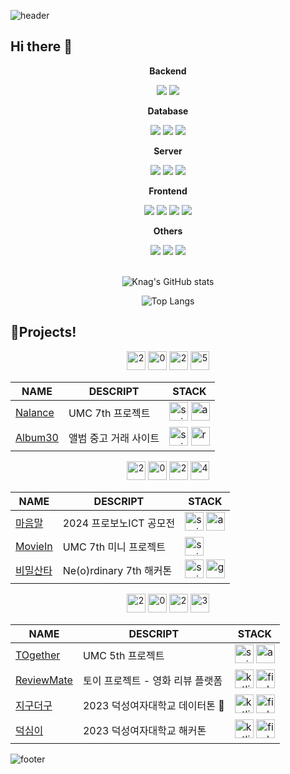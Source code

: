 ![header](https://capsule-render.vercel.app/api?type=waving&color=gradient&customColorList=0,2,2,5,30&section=header)
## Hi there 👋
<div align="center">
<!--
**kcw9609/kcw9609** is a ✨ _special_ ✨ repository because its `README.md` (this file) appears on your GitHub profile.

Here are some ideas to get you started:

- 🔭 I’m currently working on ...
- 🌱 I’m currently learning ...
- 👯 I’m looking to collaborate on ...
- 🤔 I’m looking for help with ...
- 💬 Ask me about ...
- 📫 How to reach me: ...
- 😄 Pronouns: ...
- ⚡ Fun fact: ...
-->
## 🔨  🔨
<div style="display:flex; flex-direction:column; align-items:flex-start;">
    <!-- Backend -->
    <p><strong>Backend</strong></p>
    <div>
        <img src="https://img.shields.io/badge/Java-007396?style=for-the-badge&logo=Java&logoColor=white"> 
        <img src="https://img.shields.io/badge/Spring Boot-6DB33F?style=for-the-badge&logo=spring boot&logoColor=white"> 
    </div>
    <!-- Database -->
    <p><strong>Database</strong></p>
    <div>
        <img src="https://img.shields.io/badge/oracle-F80000?style=for-the-badge&logo=oracle&logoColor=white"> 
        <img src="https://img.shields.io/badge/mysql-4479A1?style=for-the-badge&logo=mysql&logoColor=white"> 
        <img src="https://img.shields.io/badge/firebase-FFCA28?style=for-the-badge&logo=firebase&logoColor=white">
    </div>
    <!-- Server -->
    <p><strong>Server</strong></p>
    <div>
        <img src="https://img.shields.io/badge/linux-FCC624?style=for-the-badge&logo=linux&logoColor=black"> 
        <img src="https://img.shields.io/badge/apache tomcat-F8DC75?style=for-the-badge&logo=apachetomcat&logoColor=black">
        <img src="https://img.shields.io/badge/Amazon AWS-232F3E?style=for-the-badge&logo=amazon aws&logoColor=white"> 
    </div>
    <!-- Frontend -->
    <p><strong>Frontend</strong></p>
    <div>
        <img src="https://img.shields.io/badge/html5-E34F26?style=flat-square&logo=html5&logoColor=white"> 
        <img src="https://img.shields.io/badge/css-1572B6?style=flat-square&logo=css3&logoColor=white"> 
        <img src="https://img.shields.io/badge/javascript-F7DF1E?style=flat-square&logo=javascript&logoColor=black"> 
        <img src="https://img.shields.io/badge/bootstrap-7952B3?style=flat-square&logo=bootstrap&logoColor=white">
    </div>
    <!-- Others -->
    <p><strong>Others</strong></p>
    <div>
        <img src="https://img.shields.io/badge/Kotlin-7F52FF?style=flat-square&logo=kotlin&logoColor=white">
        <img src="https://img.shields.io/badge/Andoid Studio-3DDC84?style=flat-square&logo=android studio&logoColor=white">
        <img src="https://img.shields.io/badge/python-3776AB?style=flat-square&logo=python&logoColor=white"> 
</div><br>
</div>

<div align="center">

![Knag's GitHub stats](https://github-readme-stats.vercel.app/api?username=kcw9609&include_all_commits=true&show_icons=true&theme=radical)

![Top Langs](https://github-readme-stats.vercel.app/api/top-langs/?username=kcw9609&layout=donut-vertical&hide=jupyter%20notebook)

</div>
</div>

## 🌠Projects!

<div align="center">
  <img width="30" height="30" src="https://img.icons8.com/deco-color/48/2.png" alt="2"/>
  <img width="30" height="30" src="https://img.icons8.com/deco-color/48/0.png" alt="0"/>
  <img width="30" height="30" src="https://img.icons8.com/deco-color/48/2.png" alt="2"/>
  <img width="30" height="30" src="https://img.icons8.com/deco-color/48/5.png" alt="5"/>
</div>

<div align="center">

| NAME | DESCRIPT | STACK |
|-----|-----|-----|
| [Nalance](https://github.com/NALANCE/NALANCE-BE) | UMC 7th 프로젝트 | <img width="30" height="30" src="https://img.icons8.com/color/48/spring-logo.png" alt="spring-logo"/> <img width="30" height="30" src="https://img.icons8.com/color/48/amazon-web-services.png" alt="amazon-web-services"/>|
| [Album30](https://github.com/orgs/Album30/repositories) | 앨범 중고 거래 사이트 | <img width="30" height="30" src="https://img.icons8.com/color/48/spring-logo.png" alt="spring-logo"/> <img width="30" height="30" src="https://img.icons8.com/color/48/react-native.png" alt="react-native"/>|
</div>

<div align="center">
  <img width="30" height="30" src="https://img.icons8.com/deco-color/48/2.png" alt="2"/>
  <img width="30" height="30" src="https://img.icons8.com/deco-color/48/0.png" alt="0"/>
  <img width="30" height="30" src="https://img.icons8.com/deco-color/48/2.png" alt="2"/>
  <img width="30" height="30" src="https://img.icons8.com/deco-color/48/4.png" alt="4"/>
</div>

<div align="center">
    
| NAME | DESCRIPT | STACK |
|-----|-----|-----|
| [마음말](https://github.com/VLC2024/BE) | 2024 프로보노ICT 공모전 | <img width="30" height="30" src="https://img.icons8.com/color/48/spring-logo.png" alt="spring-logo"/> <img width="30" height="30" src="https://img.icons8.com/color/48/amazon-web-services.png" alt="amazon-web-services"/>|
| [MovieIn](https://github.com/DS-UMC-7th/UMC-7th-TEAM-AOS-BE) | UMC 7th 미니 프로젝트 | <img width="30" height="30" src="https://img.icons8.com/color/48/spring-logo.png" alt="spring-logo"/> |
| [비밀산타](https://github.com/Neordinary-Hackathon-TeamO) | Ne(o)rdinary 7th 해커톤 | <img width="30" height="30" src="https://img.icons8.com/color/48/spring-logo.png" alt="spring-logo"/> <img width="30" height="30" src="https://img.icons8.com/ios/50/google-cloud-platform.png" alt="google-cloud-platform"/>|
</div>

<div align="center">
  <img width="30" height="30" src="https://img.icons8.com/deco-color/48/2.png" alt="2"/>
  <img width="30" height="30" src="https://img.icons8.com/deco-color/48/0.png" alt="0"/>
  <img width="30" height="30" src="https://img.icons8.com/deco-color/48/2.png" alt="2"/>
  <img width="30" height="30" src="https://img.icons8.com/deco-color/48/3.png" alt="3"/>
</div>

<div align="center">

| NAME | DESCRIPT | STACK |
|-----|-----|-----|
| [TOgether](https://github.com/UMC-5th-TOgether/Together_BE) | UMC 5th 프로젝트 |<img width="30" height="30" src="https://img.icons8.com/color/48/spring-logo.png" alt="spring-logo"/> <img width="30" height="30" src="https://img.icons8.com/color/48/amazon-web-services.png" alt="amazon-web-services"/>|
| [ReviewMate](https://github.com/yuchaemin2/ReviewMate) | 토이 프로젝트 - 영화 리뷰 플랫폼 | <img width="30" height="30" src="https://img.icons8.com/nolan/64/kotlin.png" alt="kotlin"/> <img width="30" height="30" src="https://img.icons8.com/color/48/firebase.png" alt="firebase"/>|
| [지구더구](https://github.com/EarthDuk11/Frontend) | 2023 덕성여자대학교 데이터톤 🥉 | <img width="30" height="30" src="https://img.icons8.com/nolan/64/kotlin.png" alt="kotlin"/> <img width="30" height="30" src="https://img.icons8.com/color/48/firebase.png" alt="firebase"/>|
| [덕심이](https://github.com/2023-CodewithDuksung/2023-CodeWithDS-19) | 2023 덕성여자대학교 해커톤 | <img width="30" height="30" src="https://img.icons8.com/nolan/64/kotlin.png" alt="kotlin"/> <img width="30" height="30" src="https://img.icons8.com/color/48/firebase.png" alt="firebase"/>|
</div>

![footer](https://capsule-render.vercel.app/api?type=waving&color=gradient&customColorList=0,2,2,5,30&section=footer)
